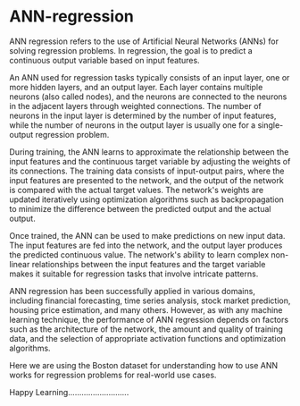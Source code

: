 # ANN-regression


ANN regression refers to the use of Artificial Neural Networks (ANNs) for solving regression problems. In regression, the goal is to predict a continuous output variable based on input features.

An ANN used for regression tasks typically consists of an input layer, one or more hidden layers, and an output layer. Each layer contains multiple neurons (also called nodes), and the neurons are connected to the neurons in the adjacent layers through weighted connections. The number of neurons in the input layer is determined by the number of input features, while the number of neurons in the output layer is usually one for a single-output regression problem.

During training, the ANN learns to approximate the relationship between the input features and the continuous target variable by adjusting the weights of its connections. The training data consists of input-output pairs, where the input features are presented to the network, and the output of the network is compared with the actual target values. The network's weights are updated iteratively using optimization algorithms such as backpropagation to minimize the difference between the predicted output and the actual output.

Once trained, the ANN can be used to make predictions on new input data. The input features are fed into the network, and the output layer produces the predicted continuous value. The network's ability to learn complex non-linear relationships between the input features and the target variable makes it suitable for regression tasks that involve intricate patterns.

ANN regression has been successfully applied in various domains, including financial forecasting, time series analysis, stock market prediction, housing price estimation, and many others. However, as with any machine learning technique, the performance of ANN regression depends on factors such as the architecture of the network, the amount and quality of training data, and the selection of appropriate activation functions and optimization algorithms.

Here we are using the Boston dataset for understanding how to use ANN works for regression problems for real-world use cases.

Happy Learning...........................
